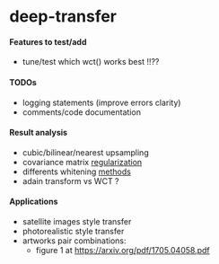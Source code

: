 # deep-transfer


#### Features to test/add
* tune/test which wct() works best !!??

#### TODOs
* logging statements (improve errors clarity) 
* comments/code documentation

#### Result analysis
* cubic/bilinear/nearest upsampling
* covariance matrix [regularization](https://github.com/sunshineatnoon/PytorchWCT/issues/7)
* differents whitening [methods](http://joelouismarino.github.io/blog_posts/blog_whitening.html)
* adain transform vs WCT ?

#### Applications
* satellite images style transfer
* photorealistic style transfer
* artworks pair combinations:
    * figure 1 at https://arxiv.org/pdf/1705.04058.pdf
